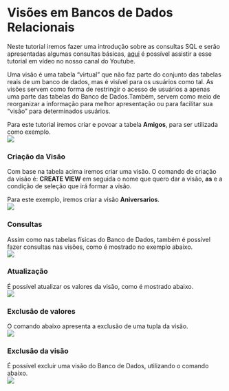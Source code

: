 # Visões em Bancos de Dados Relacionais

Neste tutorial iremos fazer uma introdução sobre as consultas SQL e serão apresentadas algumas consultas básicas, [aqui](https://www.youtube.com/watch?v=8OUp7J0LEms) é possível assistir a esse tutorial em vídeo no nosso canal do Youtube. 

Uma visão é uma tabela “virtual” que não faz parte do conjunto das tabelas reais de um banco de dados, mas é visível para os usuários como tal.
As visões servem como forma de restringir o acesso de usuários a apenas uma parte das tabelas do Banco de Dados.Também, servem como meio de reorganizar a informação para melhor apresentação ou para facilitar sua “visão” para determinados usuários.

Para este tutorial iremos criar e povoar a tabela **Amigos**, para ser utilizada como exemplo.    
![](https://github.com/ciencia-de-dados-pratica/GEAM-basico/blob/master/2020/Bruno%20-%20BD%20Relacionais%20-%20Visoes/Imagens/criacao-da-tabela.png)

### Criação da Visão
Com base na tabela acima iremos criar uma visão. O comando de criação da visão é: **CREATE VIEW** em seguida o nome que quero dar a visão, **as** e a condição de seleção que irá formar a visão.

Para este exemplo, iremos criar a visão **Aniversarios**.    
![](https://github.com/ciencia-de-dados-pratica/GEAM-basico/blob/master/2020/Bruno%20-%20BD%20Relacionais%20-%20Visoes/Imagens/criacao-da-visao.png)

### Consultas
Assim como nas tabelas físicas do Banco de Dados, também é possível fazer consultas nas visões, como é mostrado no exemplo abaixo.    
![](https://github.com/ciencia-de-dados-pratica/GEAM-basico/blob/master/2020/Bruno%20-%20BD%20Relacionais%20-%20Visoes/Imagens/consulta.png)

### Atualização
É possível atualizar os valores da visão, como é mostrado abaixo.    
![](https://github.com/ciencia-de-dados-pratica/GEAM-basico/blob/master/2020/Bruno%20-%20BD%20Relacionais%20-%20Visoes/Imagens/atualizacao.png)

### Exclusão de valores
O comando abaixo apresenta a exclusão de uma tupla da visão.    
![](https://github.com/ciencia-de-dados-pratica/GEAM-basico/blob/master/2020/Bruno%20-%20BD%20Relacionais%20-%20Visoes/Imagens/delete.png)

### Exclusão da visão
É possível excluir uma visão do Banco de Dados, utilizando o comando abaixo.    
![](https://github.com/ciencia-de-dados-pratica/GEAM-basico/blob/master/2020/Bruno%20-%20BD%20Relacionais%20-%20Visoes/Imagens/drop.png)



